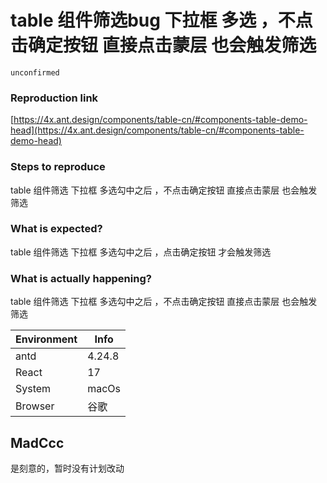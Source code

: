 # table 组件筛选bug 下拉框 多选 ，不点击确定按钮 直接点击蒙层 也会触发筛选

`unconfirmed`

### Reproduction link

[https://4x.ant.design/components/table-cn/#components-table-demo-head](https://4x.ant.design/components/table-cn/#components-table-demo-head)

### Steps to reproduce

table 组件筛选 下拉框 多选勾中之后 ，不点击确定按钮 直接点击蒙层 也会触发筛选

### What is expected?

table 组件筛选 下拉框 多选勾中之后 ，点击确定按钮 才会触发筛选

### What is actually happening?

table 组件筛选 下拉框 多选勾中之后 ，不点击确定按钮 直接点击蒙层 也会触发筛选

| Environment | Info   |
| ----------- | ------ |
| antd        | 4.24.8 |
| React       | 17     |
| System      | macOs  |
| Browser     | 谷歌   |

<!-- generated by ant-design-issue-helper. DO NOT REMOVE -->

## MadCcc

是刻意的，暂时没有计划改动
